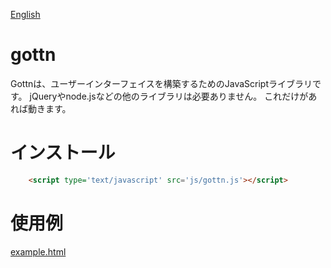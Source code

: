 [English](README.md)

# gottn

Gottnは、ユーザーインターフェイスを構築するためのJavaScriptライブラリです。
jQueryやnode.jsなどの他のライブラリは必要ありません。
これだけがあれば動きます。

# インストール

```html
	<script type='text/javascript' src='js/gottn.js'></script>
```

# 使用例

[example.html](examples/example.html)